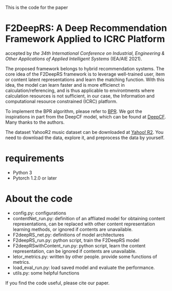 This is the code for the paper 
# F2DeepRS: A Deep Recommendation Framework Applied to ICRC Platform
accepted by _the 34th International Conference on Industrial, Engineering & Other Applications of Applied Intelligent Systems_ (IEA/AIE 2021).

The proposed framework belongs to hybrid recommendation systems. The core idea of the F2DeepRS framework is to leverage well-trained user, item or content latent representations and learn the matching function. With this idea, the model can learn faster and is more efficienct in calculation/referencing, and is thus applicable to environtments where calculation resources is not sufficient, in our case, the Information and computational resource constrained (ICRC) platform.

To implement the BPR algorithm, please refer to [BPR](https://implicit.readthedocs.io/en/latest/bpr.html). We got the inspirations in part from the DeepCF model, which can be found at  [DeepCF](https://github.com/familyld/DeepCF). Many thanks to the authors. 

The dataset YahooR2 music dataset can be downloaded at [Yahoo! R2](https://webscope.sandbox.yahoo.com/catalog.php?datatype=r). You need to download the data, explore it, and preprocess the data by yourself.

# requirements
- Python 3
- Pytorch 1.2.0 or later

# About the code
- config.py: configurations
- contentNet_run.py: definition of an affliated model for obtaining content representations, can be replaced with other content representation learning methods, or ignored if contents are unavailable.
- F2deepRS_net.py: definitions of model architectures
- F2deepRS_run.py: python script, train the F2DeepRS model
- F2deepRSwithContent_run.py: python script, learn the content representation, can be ignored if contents are unavailable.
- letor_metrics.py: written by other people.  provide some functions of metrics.
- load_eval_run.py: load saved model and evaluate the performance.
- utils.py: some helpful functions

If you find the code useful, please cite our paper.

